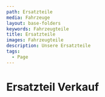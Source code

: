 ```yaml
---
path: Ersatzteile
media: Fahrzeuge
layout: base-folders
keywords: Fahrzeugteile
title: Ersatzteile
images: Fahrzeugteile
description: Unsere Ersatzteile
tags:
  - Page
---
```

# Ersatzteil Verkauf